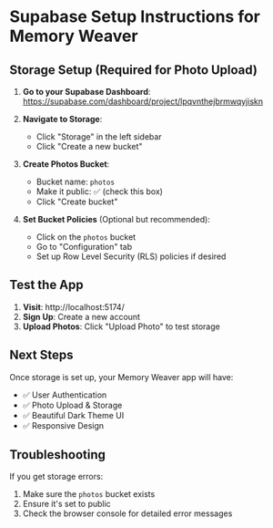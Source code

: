 # Supabase Setup Instructions for Memory Weaver

## Storage Setup (Required for Photo Upload)

1. **Go to your Supabase Dashboard**: https://supabase.com/dashboard/project/lpqvnthejbrmwqyjiskn

2. **Navigate to Storage**:
   - Click "Storage" in the left sidebar
   - Click "Create a new bucket"

3. **Create Photos Bucket**:
   - Bucket name: `photos`
   - Make it public: ✅ (check this box)
   - Click "Create bucket"

4. **Set Bucket Policies** (Optional but recommended):
   - Click on the `photos` bucket
   - Go to "Configuration" tab
   - Set up Row Level Security (RLS) policies if desired

## Test the App

1. **Visit**: http://localhost:5174/
2. **Sign Up**: Create a new account
3. **Upload Photos**: Click "Upload Photo" to test storage

## Next Steps

Once storage is set up, your Memory Weaver app will have:
- ✅ User Authentication
- ✅ Photo Upload & Storage
- ✅ Beautiful Dark Theme UI
- ✅ Responsive Design

## Troubleshooting

If you get storage errors:
1. Make sure the `photos` bucket exists
2. Ensure it's set to public
3. Check the browser console for detailed error messages